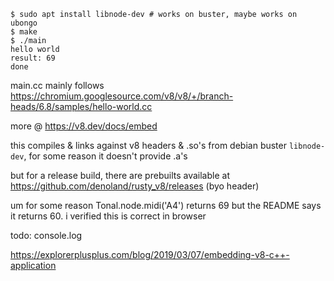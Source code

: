 ```
$ sudo apt install libnode-dev # works on buster, maybe works on ubongo
$ make
$ ./main
hello world
result: 69
done
```

main.cc mainly follows https://chromium.googlesource.com/v8/v8/+/branch-heads/6.8/samples/hello-world.cc

more @ https://v8.dev/docs/embed

this compiles & links against v8 headers & .so's from debian buster `libnode-dev`, for some reason it doesn't provide .a's 

but for a release build, there are prebuilts available at https://github.com/denoland/rusty_v8/releases (byo header)

um for some reason Tonal.node.midi('A4') returns 69 but the README says it returns 60. i verified this is correct in browser

todo: console.log





https://explorerplusplus.com/blog/2019/03/07/embedding-v8-c++-application


